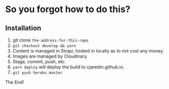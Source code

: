 # So you forgot how to do this?

## Installation

1. git clone `the-address-for-this-repo`
2. `git checkout develop && yarn`
3. Content is managed in Strapi, hosted in locally as to not cost any money.
4. Images are managed by Cloudinary.
5. Stage, commit, push, etc.
6. `yarn deploy` will deploy the build to cjaredm.github.io.
7. `git push heroku master`

The End!
